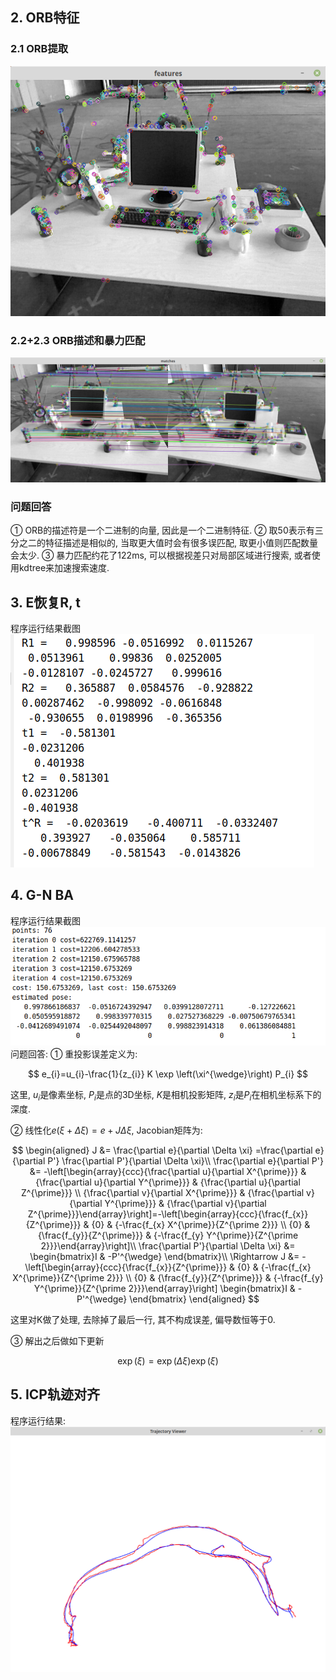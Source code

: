 ## 2. ORB特征
### 2.1 ORB提取
![features](features.png)

### 2.2+2.3 ORB描述和暴力匹配
![matches](matches.png)

### 问题回答
① ORB的描述符是一个二进制的向量, 因此是一个二进制特征.
② 取50表示有三分之二的特征描述是相似的, 当取更大值时会有很多误匹配, 取更小值则匹配数量会太少.
③ 暴力匹配约花了122ms, 可以根据视差只对局部区域进行搜索, 或者使用kdtree来加速搜索速度.

## 3. E恢复R, t
程序运行结果截图
![ert](ert.png)

## 4. G-N BA
程序运行结果截图
![GN-BA](GN-BA.png)
问题回答:
① 重投影误差定义为:

$$
e_{i}=u_{i}-\frac{1}{z_{i}} K \exp \left(\xi^{\wedge}\right) P_{i}
$$

这里, $u_i$是像素坐标, $P_i$是点的3D坐标, $K$是相机投影矩阵, $z_i$是$P_i$在相机坐标系下的深度.

② 线性化$e(\xi + \Delta \xi)=e + J \Delta \xi$, Jacobian矩阵为:

$$
\begin{aligned}
J &= \frac{\partial e}{\partial \Delta \xi} =\frac{\partial e}{\partial P'} \frac{\partial P'}{\partial \Delta \xi}\\
\frac{\partial e}{\partial P'} &= -\left[\begin{array}{ccc}{\frac{\partial u}{\partial X^{\prime}}} & {\frac{\partial u}{\partial Y^{\prime}}} & {\frac{\partial u}{\partial Z^{\prime}}} \\ {\frac{\partial v}{\partial X^{\prime}}} & {\frac{\partial v}{\partial Y^{\prime}}} & {\frac{\partial v}{\partial Z^{\prime}}}\end{array}\right]=-\left[\begin{array}{ccc}{\frac{f_{x}}{Z^{\prime}}} & {0} & {-\frac{f_{x} X^{\prime}}{Z^{\prime 2}}} \\ {0} & {\frac{f_{y}}{Z^{\prime}}} & {-\frac{f_{y} Y^{\prime}}{Z^{\prime 2}}}\end{array}\right]\\
\frac{\partial P'}{\partial \Delta \xi} &= \begin{bmatrix}I & -P'^{\wedge} \end{bmatrix}\\
\Rightarrow J &= -\left[\begin{array}{ccc}{\frac{f_{x}}{Z^{\prime}}} & {0} & {-\frac{f_{x} X^{\prime}}{Z^{\prime 2}}} \\ {0} & {\frac{f_{y}}{Z^{\prime}}} & {-\frac{f_{y} Y^{\prime}}{Z^{\prime 2}}}\end{array}\right] \begin{bmatrix}I & -P'^{\wedge} \end{bmatrix}
\end{aligned}
$$

这里对K做了处理, 去除掉了最后一行, 其不构成误差, 偏导数恒等于0.

③ 解出之后做如下更新

$$
\exp(\xi) = \exp (\Delta \xi) \exp(\xi)
$$

## 5. ICP轨迹对齐
程序运行结果:
![trajectory](trajectory.png)